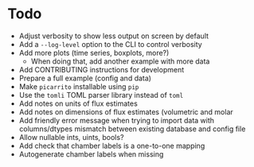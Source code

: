 # Todo

- Adjust verbosity to show less output on screen by default
- Add a `--log-level` option to the CLI to control verbosity
- Add more plots (time series, boxplots, more?)
  - When doing that, add another example with more data
- Add CONTRIBUTING instructions for development
- Prepare a full example (config and data)
- Make `picarrito` installable using `pip`
- Use the `tomli` TOML parser library instead of `toml`
- Add notes on units of flux estimates
- Add notes on dimensions of flux estimates (volumetric and molar
- Add friendly error message when trying to import data with columns/dtypes mismatch between existing database and config file
- Allow nullable ints, uints, bools?
- Add check that chamber labels is a one-to-one mapping
- Autogenerate chamber labels when missing

